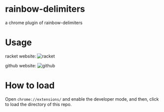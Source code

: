 # rainbow-delimiters
a chrome plugin of rainbow-delimiters


# Usage
racket website:
![racket](https://raw.githubusercontent.com/yanyingwang/rainbow-delimiters/main/screenshot/docs-racket-lang-org.gif)

github website:
![github](https://raw.githubusercontent.com/yanyingwang/rainbow-delimiters/main/screenshot/github-com.gif)


# How to load
Open `chrome://extensions/` and enable the developer mode, and then, click to load the directory of this repo.


